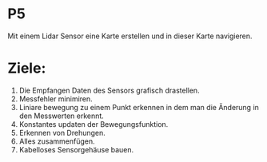 # P5
Mit einem Lidar Sensor eine Karte erstellen und in dieser Karte navigieren. 

# Ziele:
1. Die Empfangen Daten des Sensors grafisch drastellen.
2. Messfehler minimiren.
3. Liniare bewegung zu einem Punkt erkennen in dem man die Änderung in den Messwerten erkennt.
4. Konstantes updaten der Bewegungsfunktion.
5. Erkennen von Drehungen.
6. Alles zusammenfügen.
7. Kabelloses Sensorgehäuse bauen.

